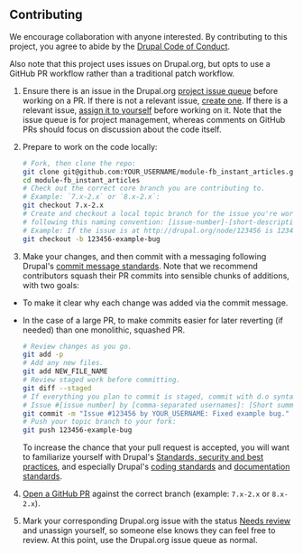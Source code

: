 Contributing
------------

We encourage collaboration with anyone interested. By contributing to this
 project, you agree to abide by the [Drupal Code of Conduct](https://www.drupal.org/dcoc).

Also note that this project uses issues on Drupal.org, but opts to use a GitHub
 PR workflow rather than a traditional patch workflow.

1. Ensure there is an issue in the Drupal.org
 [project issue queue](https://www.drupal.org/project/issues/fb_instant_articles)
 before working on a PR. If there is not a relevant issue,
 [create one](https://www.drupal.org/node/73179). If there is a relevant issue,
 [assign it to yourself](https://www.drupal.org/node/2172049) before working on
 it. Note that the issue queue is for project management, whereas comments on
 GitHub PRs should focus on discussion about the code itself.

2. Prepare to work on the code locally:

    ```bash
    # Fork, then clone the repo:
    git clone git@github.com:YOUR_USERNAME/module-fb_instant_articles.git
    cd module-fb_instant_articles
    # Check out the correct core branch you are contributing to.
    # Example: `7.x-2.x` or `8.x-2.x`:
    git checkout 7.x-2.x
    # Create and checkout a local topic branch for the issue you're working on,
    # following this naming convention: [issue-number]-[short-description].
    # Example: If the issue is at http://drupal.org/node/123456 is 123456.
    git checkout -b 123456-example-bug
    ```

3. Make your changes, and then commit with a messaging following Drupal's
 [commit message standards](https://www.drupal.org/node/52287). Note that we
 recommend contributors squash their PR commits into sensible chunks of
 additions, with two goals:
 - To make it clear why each change was added via the commit message.
 - In the case of a large PR, to make commits easier for later reverting (if
   needed) than one monolithic, squashed PR.

    ```bash
    # Review changes as you go.
    git add -p
    # Add any new files.
    git add NEW_FILE_NAME
    # Review staged work before committing.
    git diff --staged
    # If everything you plan to commit is staged, commit with d.o syntax:
    # Issue #[issue number] by [comma-separated usernames]: [Short summary of the change]
    git commit -m "Issue #123456 by YOUR_USERNAME: Fixed example bug."
    # Push your topic branch to your fork:
    git push 123456-example-bug
    ```

    To increase the chance that your pull request is accepted, you will want to
    familiarize yourself with Drupal's
    [Standards, security and best practices](https://www.drupal.org/node/360052),
    and especially Drupal's
    [coding standards](https://www.drupal.org/coding-standards) and
    [documentation standards](https://www.drupal.org/node/1354).

4. [Open a GitHub PR](https://help.github.com/articles/creating-a-pull-request)
 against the correct branch (example: `7.x-2.x` or `8.x-2.x`).

5. Mark your corresponding Drupal.org issue with the status
 [Needs review](https://www.drupal.org/issue-queue/status#needs-review) and
 unassign yourself, so someone else knows they can feel free to review. At this
 point, use the Drupal.org issue queue as normal.

